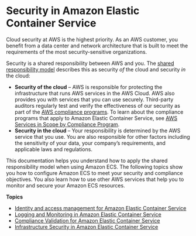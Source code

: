 # Security in Amazon Elastic Container Service<a name="security"></a>

Cloud security at AWS is the highest priority\. As an AWS customer, you benefit from a data center and network architecture that is built to meet the requirements of the most security\-sensitive organizations\.

Security is a shared responsibility between AWS and you\. The [shared responsibility model](http://aws.amazon.com/compliance/shared-responsibility-model/) describes this as security *of* the cloud and security *in* the cloud:
+ **Security of the cloud** – AWS is responsible for protecting the infrastructure that runs AWS services in the AWS Cloud\. AWS also provides you with services that you can use securely\. Third\-party auditors regularly test and verify the effectiveness of our security as part of the [AWS compliance programs](http://aws.amazon.com/compliance/programs/)\. To learn about the compliance programs that apply to Amazon Elastic Container Service, see [AWS Services in Scope by Compliance Program](http://aws.amazon.com/compliance/services-in-scope/)\.
+ **Security in the cloud** – Your responsibility is determined by the AWS service that you use\. You are also responsible for other factors including the sensitivity of your data, your company’s requirements, and applicable laws and regulations\. 

This documentation helps you understand how to apply the shared responsibility model when using Amazon ECS\. The following topics show you how to configure Amazon ECS to meet your security and compliance objectives\. You also learn how to use other AWS services that help you to monitor and secure your Amazon ECS resources\. 

**Topics**
+ [Identity and access management for Amazon Elastic Container Service](security-iam.md)
+ [Logging and Monitoring in Amazon Elastic Container Service](ecs-logging-monitoring.md)
+ [Compliance Validation for Amazon Elastic Container Service](ecs-compliance.md)
+ [Infrastructure Security in Amazon Elastic Container Service](infrastructure-security.md)